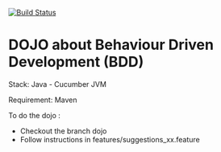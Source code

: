 
[![Build Status](https://travis-ci.org/GeReinhart/dojo-bdd-library-ws-java.svg?branch=master)](https://travis-ci.org/GeReinhart/dojo-bdd-library-ws-java)

# DOJO about Behaviour Driven Development (BDD)

Stack: Java - Cucumber JVM

Requirement: Maven
 
To do the dojo :
 
- Checkout the branch dojo
- Follow instructions in features/suggestions_xx.feature




      



